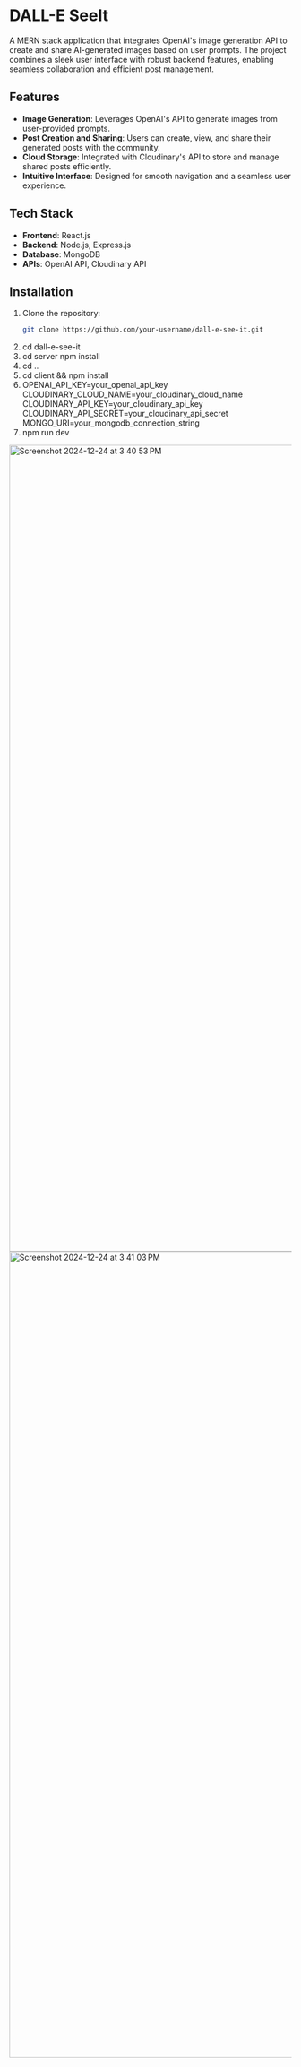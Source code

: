 # DALL-E SeeIt

A MERN stack application that integrates OpenAI's image generation API to create and share AI-generated images based on user prompts. The project combines a sleek user interface with robust backend features, enabling seamless collaboration and efficient post management.

## Features

- **Image Generation**: Leverages OpenAI's API to generate images from user-provided prompts.
- **Post Creation and Sharing**: Users can create, view, and share their generated posts with the community.
- **Cloud Storage**: Integrated with Cloudinary's API to store and manage shared posts efficiently.
- **Intuitive Interface**: Designed for smooth navigation and a seamless user experience.

## Tech Stack

- **Frontend**: React.js
- **Backend**: Node.js, Express.js
- **Database**: MongoDB
- **APIs**: OpenAI API, Cloudinary API

## Installation

1. Clone the repository:
   ```bash
   git clone https://github.com/your-username/dall-e-see-it.git
2. cd dall-e-see-it
3. cd server npm install
4. cd ..
5. cd client && npm install
6. OPENAI_API_KEY=your_openai_api_key
CLOUDINARY_CLOUD_NAME=your_cloudinary_cloud_name
CLOUDINARY_API_KEY=your_cloudinary_api_key
CLOUDINARY_API_SECRET=your_cloudinary_api_secret
MONGO_URI=your_mongodb_connection_string
7. npm run dev

<img width="1440" alt="Screenshot 2024-12-24 at 3 40 53 PM" src="https://github.com/user-attachments/assets/e81c151d-dab5-4b9a-a14d-bb7b64552ace" />
<img width="1440" alt="Screenshot 2024-12-24 at 3 41 03 PM" src="https://github.com/user-attachments/assets/cd8bdfc5-0a03-4317-b166-7d2105c1974b" />
